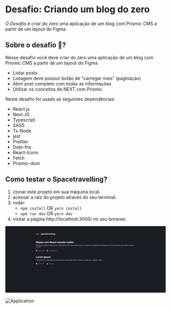 # Desafio: Criando um blog do zero
*O Desafio* é criar do zero uma aplicação de um blog com Prismic CMS a partir de um layout do Figma

## Sobre o desafio 🚀?
Nesse desafio você deve criar do zero uma aplicação de um blog com Prismic CMS a partir de um layout do Figma

- Listar posts
- Listagem deve possuir botão de "carregar mais" (paginação)
- Abrir post completo com todas as informações
- Utilizar os conceitos de NEXT com Prismic

Neste desafio foi usado as seguintes dependências:

- React.js
- Next.JS
- Typescript
- SASS
- Ts-Node
- jest
- Prettier
- Date-fns
- React-Icons
- Fetch
- Prismic-dom

## Como testar o Spacetravelling?
1. clonar este projeto em sua máquina local.
2. acessar a raiz do projeto através do seu terminal.
3. rodar:
    - `npm install` OR `yarn install`
    - `npm run dev` OR `yarn dev`
5. visitar a página http://localhost:3000/ no seu browser.

![Application](https://raw.githubusercontent.com/paulinho68/ignite-reactjs-spacetravelling/master/assets/Screenshot_1.png)

![Application](https://raw.githubusercontent.com/paulinho68/ignite-reactjs-spacetravelling/master/asstes/Screenshot_2.png)
